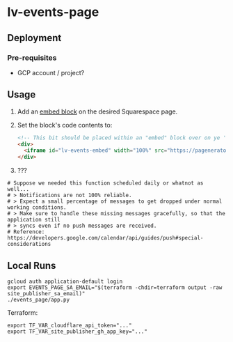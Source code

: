 # lv-events-page

## Deployment

### Pre-requisites

- GCP account / project?

## Usage

1. Add an [embed block](https://support.squarespace.com/hc/en-us/articles/206543617-Embed-blocks) on the desired Squarespace page.
2. Set the block's code contents to:

    ```html
    <!-- This bit should be placed within an "embed" block over on ye 'ole Squarespace -->
    <div>
      <iframe id="lv-events-embed" width="100%" src="https://pagenerator-w7r57drkgq-uk.a.run.app/events" scrolling="no"></iframe>
    </div>
    ```

3. ???


```hcl
# Suppose we needed this function scheduled daily or whatnot as well...
# > Notifications are not 100% reliable.
# > Expect a small percentage of messages to get dropped under normal working conditions.
# > Make sure to handle these missing messages gracefully, so that the application still
# > syncs even if no push messages are received.
# Reference: https://developers.google.com/calendar/api/guides/push#special-considerations
```

## Local Runs

```shellsession
gcloud auth application-default login
export EVENTS_PAGE_SA_EMAIL="$(terraform -chdir=terraform output -raw site_publisher_sa_email)"
./events_page/app.py
```

Terraform:

```shellsession
export TF_VAR_cloudflare_api_token="..."
export TF_VAR_site_publisher_gh_app_key="..."
```
